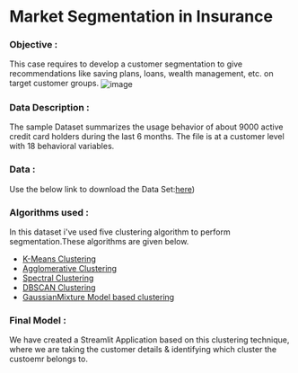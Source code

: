 # Market Segmentation in Insurance

### Objective  :
This case requires to develop a customer segmentation to give recommendations like saving plans, loans, wealth management, etc. on target customer groups.
<img align="center" src="https://user-images.githubusercontent.com/34673684/137431219-a5d99ac4-ce63-4435-8a49-4e19b09d0a07.png" alt="image">
### Data Description : 
The sample Dataset summarizes the usage behavior of about 9000 active credit card holders during the last 6 months. The file is at a customer level with 18 behavioral variables.
### Data :  
Use the below link to download the Data Set:[here](https://github.com/Satishwagh003/Customer-Segmentation/tree/main/Market%20Segmentation/Data)) 
### Algorithms used :  
In this dataset i've used five clustering algorithm to perform segmentation.These algorithms are given below.
- [K-Means Clustering](https://en.wikipedia.org/wiki/K-means_clustering)
- [Agglomerative Clustering](https://scikit-learn.org/stable/modules/generated/sklearn.cluster.AgglomerativeClustering.html)
- [Spectral Clustering](https://scikit-learn.org/stable/modules/generated/sklearn.cluster.SpectralClustering.html)
- [DBSCAN Clustering](https://scikit-learn.org/stable/modules/generated/sklearn.cluster.DBSCAN.html)
- [GaussianMixture Model based clustering](https://en.wikipedia.org/wiki/Mixture_model)
### Final Model  :
We have created a Streamlit Application based on this clustering technique, where we are taking the customer details & identifying which cluster the custoemr belongs to.
